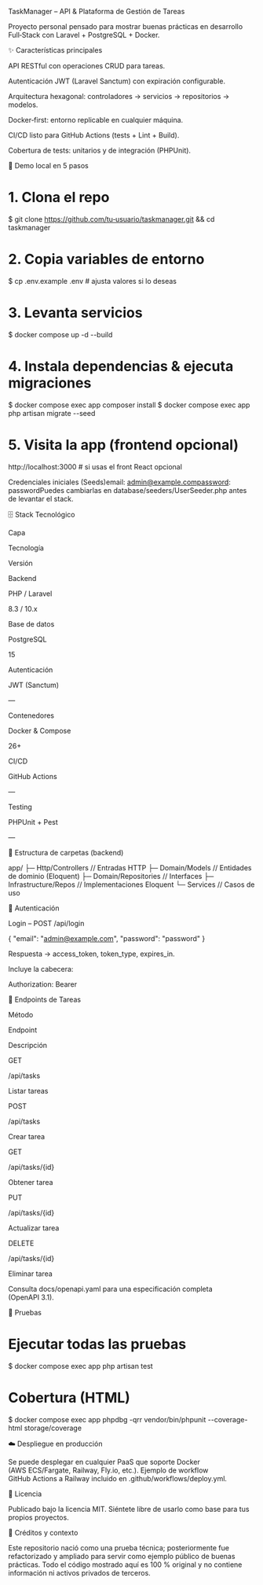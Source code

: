 TaskManager – API & Plataforma de Gestión de Tareas

Proyecto personal pensado para mostrar buenas prácticas en desarrollo Full‑Stack con Laravel + PostgreSQL + Docker.

✨ Características principales

API RESTful con operaciones CRUD para tareas.

Autenticación JWT (Laravel Sanctum) con expiración configurable.

Arquitectura hexagonal: controladores → servicios → repositorios → modelos.

Docker‑first: entorno replicable en cualquier máquina.

CI/CD listo para GitHub Actions (tests + Lint + Build).

Cobertura de tests: unitarios y de integración (PHPUnit).

🚀 Demo local en 5 pasos

# 1. Clona el repo
$ git clone https://github.com/tu‑usuario/taskmanager.git && cd taskmanager

# 2. Copia variables de entorno
$ cp .env.example .env    # ajusta valores si lo deseas

# 3. Levanta servicios
$ docker compose up -d --build

# 4. Instala dependencias & ejecuta migraciones
$ docker compose exec app composer install
$ docker compose exec app php artisan migrate --seed

# 5. Visita la app (frontend opcional)
http://localhost:3000   # si usas el front React opcional

Credenciales iniciales (Seeds)email: admin@example.compassword: passwordPuedes cambiarlas en database/seeders/UserSeeder.php antes de levantar el stack.

🗄️ Stack Tecnológico

Capa

Tecnología

Versión

Backend

PHP / Laravel

8.3 / 10.x

Base de datos

PostgreSQL

15

Autenticación

JWT (Sanctum)

—

Contenedores

Docker & Compose

26+

CI/CD

GitHub Actions

—

Testing

PHPUnit + Pest

—

📂 Estructura de carpetas (backend)

app/
 ├─ Http/Controllers       // Entradas HTTP
 ├─ Domain/Models          // Entidades de dominio (Eloquent)
 ├─ Domain/Repositories    // Interfaces
 ├─ Infrastructure/Repos   // Implementaciones Eloquent
 └─ Services               // Casos de uso

🔐 Autenticación

Login – POST /api/login

{ "email": "admin@example.com", "password": "password" }

Respuesta → access_token, token_type, expires_in.

Incluye la cabecera:

Authorization: Bearer <token>

📑 Endpoints de Tareas

Método

Endpoint

Descripción

GET

/api/tasks

Listar tareas

POST

/api/tasks

Crear tarea

GET

/api/tasks/{id}

Obtener tarea

PUT

/api/tasks/{id}

Actualizar tarea

DELETE

/api/tasks/{id}

Eliminar tarea

Consulta docs/openapi.yaml para una especificación completa (OpenAPI 3.1).

🧪 Pruebas

# Ejecutar todas las pruebas
$ docker compose exec app php artisan test

# Cobertura (HTML)
$ docker compose exec app phpdbg -qrr vendor/bin/phpunit --coverage-html storage/coverage

☁️ Despliegue en producción

Se puede desplegar en cualquier PaaS que soporte Docker (AWS ECS/Fargate, Railway, Fly.io, etc.).
Ejemplo de workflow GitHub Actions a Railway incluido en .github/workflows/deploy.yml.

📄 Licencia

Publicado bajo la licencia MIT. Siéntete libre de usarlo como base para tus propios proyectos.

🤝 Créditos y contexto

Este repositorio nació como una prueba técnica; posteriormente fue refactorizado y ampliado para servir como ejemplo público de buenas prácticas. Todo el código mostrado aquí es 100 % original y no contiene información ni activos privados de terceros.

